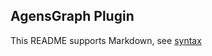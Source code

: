 ## AgensGraph Plugin

This README supports Markdown, see [syntax](https://help.github.com/articles/markdown-basics/)

